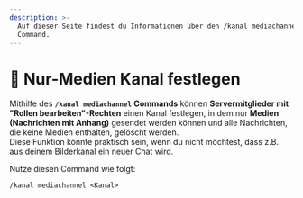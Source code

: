 ```yaml
---
description: >-
  Auf dieser Seite findest du Informationen über den /kanal mediachannel
  Command.
---
```


# 📸 Nur-Medien Kanal festlegen

Mithilfe des **`/kanal mediachannel`** **Commands** können **Servermitglieder mit "Rollen bearbeiten"-Rechten** einen Kanal festlegen, in dem nur **Medien (Nachrichten mit Anhang)** gesendet werden können und alle Nachrichten, die keine Medien enthalten, gelöscht werden.\
Diese Funktion könnte praktisch sein, wenn du nicht möchtest, dass z.B. aus deinem Bilderkanal ein neuer Chat wird.&#x20;

Nutze diesen Command wie folgt:

```
/kanal mediachannel <Kanal>
```
